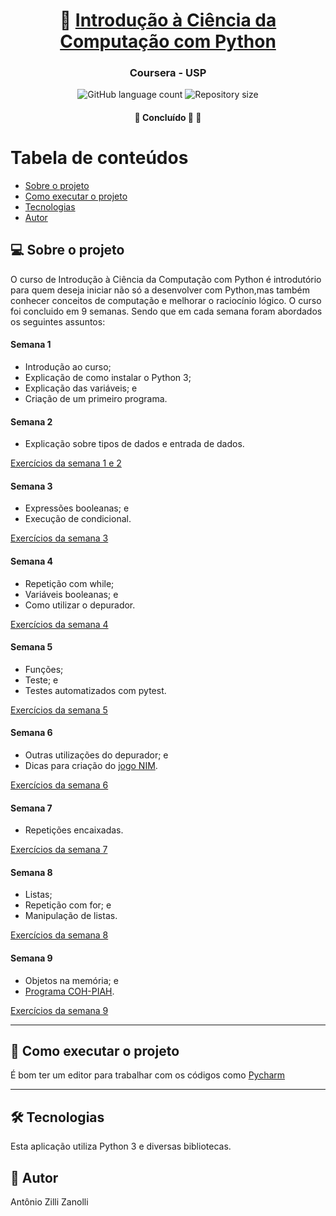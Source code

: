 <h1 align="center">
     🐍 <a href="#" alt="dado"> Introdução à Ciência da Computação com Python </a>
</h1>

<h3 align="center">
Coursera - USP
</h3>

<p align="center">
  <img alt="GitHub language count" src="https://img.shields.io/github/languages/count/antonioZZanolli/USP---Coursera?color=%2304D361">

  <img alt="Repository size" src="https://img.shields.io/github/repo-size/antonioZZanolli/USP---Coursera">
      
 
</p>

<h4 align="center">
	🚧   Concluído 🚀 🚧
</h4>

Tabela de conteúdos
=================
<!--ts-->
   * [Sobre o projeto](#-sobre-o-projeto)
   * [Como executar o projeto](#-como-executar-o-projeto)
   * [Tecnologias](#-tecnologias)
   * [Autor](#-autor)
<!--te-->


## 💻 Sobre o projeto
O curso de Introdução à Ciência da Computação com Python é introdutório para quem deseja iniciar não só a desenvolver com Python,mas também conhecer conceitos de computação e melhorar o raciocínio lógico. O curso foi concluido em 9 semanas. Sendo que em cada semana foram abordados os seguintes assuntos:
#### Semana 1 
- Introdução ao curso;
- Explicação de como instalar o Python 3;
- Explicação das variáveis; e
- Criação de um primeiro programa.

#### Semana 2
- Explicação sobre tipos de dados e entrada de dados.

[Exercícios da semana 1 e 2](https://github.com/AntonioZZanolli/USP---Coursera/tree/main/Semana%202)

#### Semana 3
- Expressões booleanas; e
- Execução de condicional.

[Exercícios da semana 3](https://github.com/AntonioZZanolli/USP---Coursera/tree/main/Semana%203)

#### Semana 4
- Repetição com while;
- Variáveis booleanas; e
- Como utilizar o depurador.

[Exercícios da semana 4](https://github.com/AntonioZZanolli/USP---Coursera/tree/main/Semana%204)

#### Semana 5
- Funções;
- Teste; e
- Testes automatizados com pytest.

[Exercícios da semana 5](https://github.com/AntonioZZanolli/USP---Coursera/tree/main/Semana%205)

#### Semana 6
- Outras utilizações do depurador; e
- Dicas para criação do [jogo NIM](https://github.com/AntonioZZanolli/JogoNIM).

[Exercícios da semana 6](https://github.com/AntonioZZanolli/USP---Coursera/tree/main/Semana%206)

#### Semana 7
- Repetições encaixadas.

[Exercícios da semana 7](https://github.com/AntonioZZanolli/USP---Coursera/tree/main/Semana%207)

#### Semana 8
- Listas;
- Repetição com for; e
- Manipulação de listas.

[Exercícios da semana 8](https://github.com/AntonioZZanolli/USP---Coursera/tree/main/Semana%208)

#### Semana 9
- Objetos na memória; e
- [Programa COH-PIAH](https://github.com/AntonioZZanolli/ProgramaCOH-PIAH).

[Exercícios da semana 9](https://github.com/AntonioZZanolli/USP---Coursera/tree/main/Semana%209)

---

## 🚀 Como executar o projeto
É bom ter um editor para trabalhar com os códigos como [Pycharm](https://www.jetbrains.com/pt-br/pycharm/download/#section=windows)

---

## 🛠 Tecnologias
Esta aplicação utiliza Python 3 e diversas bibliotecas.

## 🦸 Autor
Antônio Zilli Zanolli
